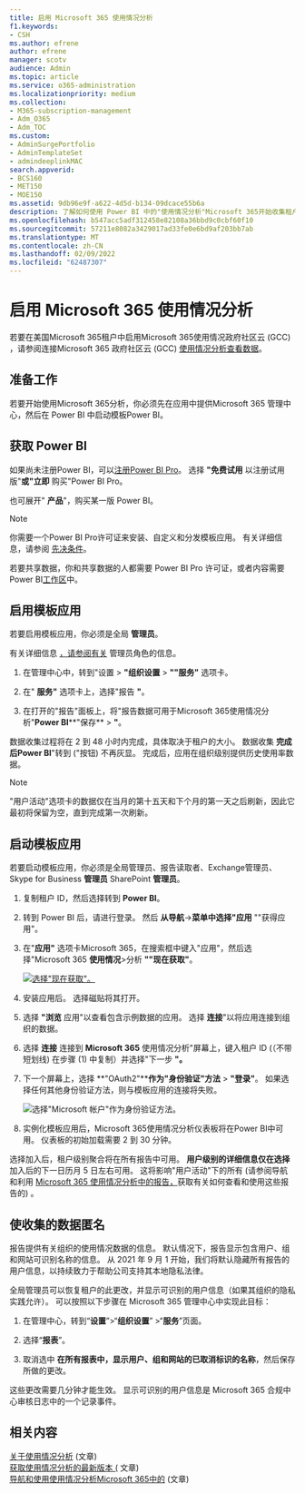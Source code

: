 ```yaml
---
title: 启用 Microsoft 365 使用情况分析
f1.keywords:
- CSH
ms.author: efrene
author: efrene
manager: scotv
audience: Admin
ms.topic: article
ms.service: o365-administration
ms.localizationpriority: medium
ms.collection:
- M365-subscription-management
- Adm_O365
- Adm_TOC
ms.custom:
- AdminSurgePortfolio
- AdminTemplateSet
- admindeeplinkMAC
search.appverid:
- BCS160
- MET150
- MOE150
ms.assetid: 9db96e9f-a622-4d5d-b134-09dcace55b6a
description: 了解如何使用 Power BI 中的"使用情况分析"Microsoft 365开始收集租户Power BI。
ms.openlocfilehash: b547acc5adf312458e82108a36bbd9c0cbf60f10
ms.sourcegitcommit: 57211e8082a3429017ad33fe0e6bd9af203bb7ab
ms.translationtype: MT
ms.contentlocale: zh-CN
ms.lasthandoff: 02/09/2022
ms.locfileid: "62487307"
---
```

# <a name="enable-microsoft-365-usage-analytics"></a>启用 Microsoft 365 使用情况分析

若要在美国Microsoft 365租户中启用Microsoft 365使用情况政府社区云 (GCC) ，请参阅连接Microsoft 365 政府社区云 (GCC) [使用情况分析查看数据](connect-to-gcc-data-with-usage-analytics.md)。

## <a name="before-you-begin"></a>准备工作

若要开始使用Microsoft 365分析，你必须先在应用中提供Microsoft 365 管理中心，然后在 Power BI 中启动模板Power BI。<a href="https://go.microsoft.com/fwlink/p/?linkid=2024339" target="_blank"></a>

## <a name="get-power-bi"></a>获取 Power BI

如果尚未注册Power BI，可以[注册Power BI Pro](https://go.microsoft.com/fwlink/p/?linkid=845347)。 选择 **"免费试用** 以注册试用版"**或"立即** 购买"Power BI Pro。


也可展开" **产品**"，购买某一版 Power BI。

> [!NOTE]
> 你需要一个Power BI Pro许可证来安装、自定义和分发模板应用。 有关详细信息，请参阅 [先决条件](/power-bi/service-template-apps-install-distribute?source=docs#prerequisites)。

若要共享数据，你和共享数据的人都需要 Power BI Pro 许可证，或者内容需要Power BI[工作区](/power-bi/service-premium-what-is)中。

## <a name="enable-the-template-app"></a>启用模板应用

若要启用模板应用，你必须是全局 **管理员**。

有关详细信息 [，请参阅有关](../add-users/about-admin-roles.md) 管理员角色的信息。

1. 在管理中心中，转到"设置 \> **"组织设置** \> **""服务"** 选项卡。

2. 在" **服务"** 选项卡上，选择"报告  **"**。

3. 在打开的"报告"面板上，将"报告数据可用于Microsoft 365使用情况分析"**Power BI****"保存** \> **"**。

数据收集过程将在 2 到 48 小时内完成，具体取决于租户的大小。 数据收集 **完成后Power BI**"转到 ("按钮) 不再灰显。 完成后，应用在组织级别提供历史使用率数据。 

> [!NOTE]
> "用户活动"选项卡的数据仅在当月的第十五天和下个月的第一天之后刷新，因此它最初将保留为空，直到完成第一次刷新。

## <a name="start-the-template-app"></a>启动模板应用

若要启动模板应用，你必须是全局管理员、报告读取者、Exchange管理员、Skype for Business **管理员** SharePoint **管理员**。

1. 复制租户 ID，然后选择转到 **Power BI**。

2. 转到 Power BI 后，请进行登录。 然后 **从导航**->**菜单中选择"应用** ""获得应用"。

3. 在"**应用"** 选项卡Microsoft 365，在搜索框中键入"应用"，然后选择"Microsoft 365 **使用情况**\>分析 **""现在获取"**。

    [![选择"现在获取"。](../../media/78102250-9874-4a32-8365-436f13560b52.png)](https://app.powerbi.com/groups/me/getapps/services/cia_microsoft365.microsoft-365-usage-analytics)

4. 安装应用后。 选择磁贴将其打开。

5. 选择 **"浏览** 应用"以查看包含示例数据的应用。 选择 **连接**"以将应用连接到组织的数据。

6. 选择 **连接** 连接到 **Microsoft 365** 使用情况分析"屏幕上，键入租户 ID (（不带短划线) 在步骤 (1) 中复制）并选择"下一步 **"。**

7. 下一个屏幕上，选择 **"OAuth2"****作为"身份验证"方法** \> **"登录"**。 如果选择任何其他身份验证方法，则与模板应用的连接将失败。

    ![选择"Microsoft 帐户"作为身份验证方法。](../../media/ab6f0463-c3f7-4088-a605-67c699fa86adnew.png)

8. 实例化模板应用后，Microsoft 365使用情况分析仪表板将在Power BI中可用。 仪表板的初始加载需要 2 到 30 分钟。

选择加入后，租户级别聚合将在所有报告中可用。 **用户级别的详细信息仅在选择** 加入后的下一日历月 5 日左右可用。 这将影响"用户活动"下的所有 (请参阅导航和利用 [Microsoft 365 使用情况分析中的报告，](navigate-and-utilize-reports.md)获取有关如何查看和使用这些报告的) 。

## <a name="make-the-collected-data-anonymous"></a>使收集的数据匿名

报告提供有关组织的使用情况数据的信息。 默认情况下，报告显示包含用户、组和网站可识别名称的信息。 从 2021 年 9 月 1 开始，我们将默认隐藏所有报告的用户信息，以持续致力于帮助公司支持其本地隐私法律。
  
全局管理员可以恢复租户的此更改，并显示可识别的用户信息（如果其组织的隐私实践允许）。 可以按照以下步骤在 Microsoft 365 管理中心中实现此目标：
  
1. 在管理中心，转到“**设置**”\>“**组织设置**” \>“**服务**”页面。

2. 选择“**报表**”。 
  
3. 取消选中 **在所有报表中，显示用户、组和网站的已取消标识的名称**，然后保存所做的更改。  
  
这些更改需要几分钟才能生效。 显示可识别的用户信息是 Microsoft 365 合规中心审核日志中的一个记录事件。   

## <a name="related-content"></a>相关内容

[关于使用情况分析](usage-analytics.md) (文章) \
[获取使用情况分析的最新版本 (](get-the-latest-version-of-usage-analytics.md) 文章) \
[导航和使用使用情况分析Microsoft 365中的](navigate-and-utilize-reports.md) (文章) 
